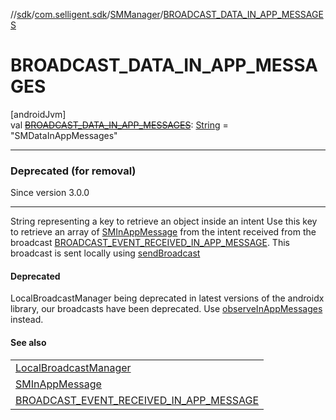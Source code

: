 //[sdk](../../../index.md)/[com.selligent.sdk](../index.md)/[SMManager](index.md)/[BROADCAST_DATA_IN_APP_MESSAGES](-b-r-o-a-d-c-a-s-t_-d-a-t-a_-i-n_-a-p-p_-m-e-s-s-a-g-e-s.md)

# BROADCAST_DATA_IN_APP_MESSAGES

[androidJvm]\
val [~~BROADCAST_DATA_IN_APP_MESSAGES~~](-b-r-o-a-d-c-a-s-t_-d-a-t-a_-i-n_-a-p-p_-m-e-s-s-a-g-e-s.md): [String](https://developer.android.com/reference/kotlin/java/lang/String.html) = &quot;SMDataInAppMessages&quot;

---

### Deprecated (for removal)

Since version 3.0.0

---

String representing a key to retrieve an object inside an intent Use this key to retrieve an array of [SMInAppMessage](../-s-m-in-app-message/index.md) from the intent received from the broadcast [BROADCAST_EVENT_RECEIVED_IN_APP_MESSAGE](-b-r-o-a-d-c-a-s-t_-e-v-e-n-t_-r-e-c-e-i-v-e-d_-i-n_-a-p-p_-m-e-s-s-a-g-e.md). This broadcast is sent locally using [sendBroadcast](https://developer.android.com/reference/kotlin/androidx/localbroadcastmanager/content/LocalBroadcastManager.html#sendbroadcast)

#### Deprecated

LocalBroadcastManager being deprecated in latest versions of the androidx library, our broadcasts have been deprecated. Use [observeInAppMessages](../-s-m-observer-manager/observe-in-app-messages.md) instead.

#### See also

| |
|---|
| [LocalBroadcastManager](https://developer.android.com/reference/kotlin/androidx/localbroadcastmanager/content/LocalBroadcastManager.html#sendbroadcast) |
| [SMInAppMessage](../-s-m-in-app-message/index.md) |
| [BROADCAST_EVENT_RECEIVED_IN_APP_MESSAGE](-b-r-o-a-d-c-a-s-t_-e-v-e-n-t_-r-e-c-e-i-v-e-d_-i-n_-a-p-p_-m-e-s-s-a-g-e.md) |
